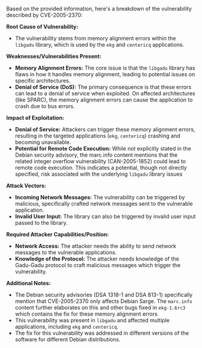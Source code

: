 Based on the provided information, here's a breakdown of the vulnerability described by CVE-2005-2370:

**Root Cause of Vulnerability:**
- The vulnerability stems from memory alignment errors within the `libgadu` library, which is used by the `ekg` and `centericq` applications.

**Weaknesses/Vulnerabilities Present:**
- **Memory Alignment Errors:** The core issue is that the `libgadu` library has flaws in how it handles memory alignment, leading to potential issues on specific architectures.
- **Denial of Service (DoS):**  The primary consequence is that these errors can lead to a denial of service when exploited. On affected architectures (like SPARC), the memory alignment errors can cause the application to crash due to bus errors.

**Impact of Exploitation:**
- **Denial of Service:** Attackers can trigger these memory alignment errors, resulting in the targeted applications (`ekg`, `centericq`) crashing and becoming unavailable.
- **Potential for Remote Code Execution:** While not explicitly stated in the Debian security advisory, the marc.info content mentions that the related integer overflow vulnerability (CAN-2005-1852) could lead to remote code execution. This indicates a potential, though not directly specified, risk associated with the underlying `libgadu` library issues

**Attack Vectors:**
- **Incoming Network Messages:**  The vulnerability can be triggered by malicious, specifically crafted network messages sent to the vulnerable application.
- **Invalid User Input:** The library can also be triggered by invalid user input passed to the library.

**Required Attacker Capabilities/Position:**
- **Network Access:** The attacker needs the ability to send network messages to the vulnerable applications.
- **Knowledge of the Protocol:** The attacker needs knowledge of the Gadu-Gadu protocol to craft malicious messages which trigger the vulnerability.

**Additional Notes:**
- The Debian security advisories (DSA 1318-1 and DSA 813-1) specifically mention that CVE-2005-2370 only affects Debian Sarge. The `marc.info` content further elaborates on this and other bugs fixed in `ekg-1.6rc3` which contains the fix for these memory alignment errors
- This vulnerability was present in `libgadu` and affected multiple applications, including `ekg` and `centericq`.
- The fix for this vulnerability was addressed in different versions of the software for different Debian distributions.